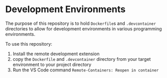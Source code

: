 # Development Environments

The purpose of this repository is to hold `Dockerfile`s and `.devcontainer` directories to allow for development environments in various programming environments.

To use this repository:
1. Install the remote development extension
2. copy the `Dockerfile` and `.devcontainer` directory from your target environment to your project directory
3. Run the VS Code command `Remote-Containers: Reopen in container`

